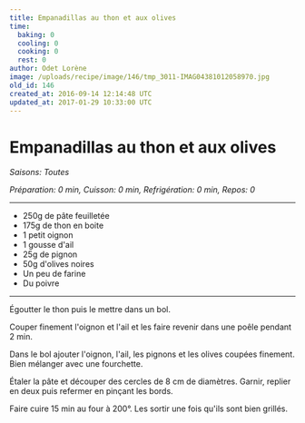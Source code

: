 ```yaml
---
title: Empanadillas au thon et aux olives
time:
  baking: 0
  cooling: 0
  cooking: 0
  rest: 0
author: Odet Lorène
image: /uploads/recipe/image/146/tmp_3011-IMAG04381012058970.jpg
old_id: 146
created_at: 2016-09-14 12:14:48 UTC
updated_at: 2017-01-29 10:33:00 UTC
---
```


# Empanadillas au thon et aux olives

_Saisons: Toutes_

_Préparation: 0 min, Cuisson: 0 min, Refrigération: 0 min, Repos: 0_

---

- 250g de pâte feuilletée
- 175g de thon en boite
- 1 petit oignon
- 1 gousse d'ail
- 25g de pignon
- 50g d'olives noires
- Un peu de farine
- Du poivre

---

Égoutter le thon puis le mettre dans un bol.

Couper finement l'oignon et l'ail et les faire revenir dans une poêle pendant 2 min.

Dans le bol ajouter l'oignon, l'ail, les pignons et les olives coupées finement. Bien mélanger avec une fourchette.

Étaler la pâte et découper des cercles de 8 cm de diamètres. Garnir, replier en deux puis refermer en pinçant les bords.

Faire cuire 15 min au four à 200°. Les sortir une fois qu'ils sont bien grillés.
